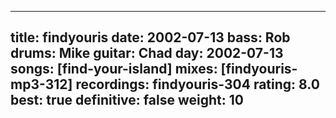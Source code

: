 
---
title: findyouris
date: 2002-07-13
bass:	Rob
drums:	Mike
guitar:	Chad
day: 2002-07-13
songs: [find-your-island]
mixes: [findyouris-mp3-312]
recordings: findyouris-304
rating: 8.0
best: true
definitive: false
weight: 10
---
